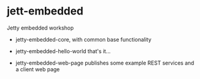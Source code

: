 # jett-embedded

Jetty embedded workshop

- jetty-embedded-core, with common base functionality

- jetty-embedded-hello-world that's it...

- jetty-embedded-web-page publishes some example REST services and a client web page
